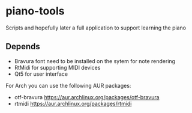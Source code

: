 # piano-tools
Scripts and hopefully later a full application to support learning the piano


## Depends

- Bravura font need to be installed on the sytem for note rendering
- RtMidi for supporting MIDI devices
- Qt5 for user interface

For Arch you can use the following AUR packages:

- otf-bravura https://aur.archlinux.org/packages/otf-bravura
- rtmidi      https://aur.archlinux.org/packages/rtmidi
